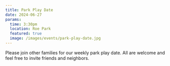 ```yaml
---
title: Park Play Date
date: 2024-06-27
params:
  time: 3:30pm
  location: Roe Park
  featured: true
  image: /images/events/park-play-date.jpg
---
```


Please join other families for our weekly park play date. All are welcome and feel free to invite friends and neighbors.
